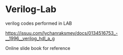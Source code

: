 # Verilog-Lab
verilog codes performed in LAB

https://issuu.com/lychanraksmey/docs/0134516753_-__1996__verilog_hdl_a_g

Online slide book for reference 

